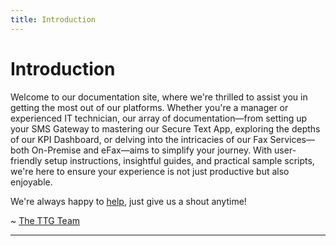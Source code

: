 ```yaml
---
title: Introduction
---
```


# Introduction

Welcome to our documentation site, where we're thrilled to assist you in getting the most out of our platforms. Whether you're a manager or experienced IT technician, our array of documentation—from setting up your SMS Gateway to mastering our Secure Text App, exploring the depths of our KPI Dashboard, or delving into the intricacies of our Fax Services—both On-Premise and eFax—aims to simplify your journey. With user-friendly setup instructions, insightful guides, and practical sample scripts, we're here to ensure your experience is not just productive but also enjoyable.

We're always happy to [help](/getting-help), just give us a shout anytime!

~ [The TTG Team](mailto:support@tastechgroup.com)

---
